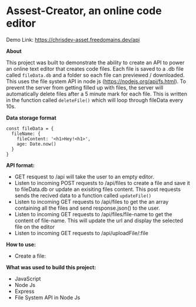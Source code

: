 # Assest-Creator, an online code editor
Demo Link: https://chrisdev-asset.freedomains.dev/api

**About**

This project was built to demonstrate the ability to create an API to power an online text editor that creates code files.
Each file is saved to a .db file called `fileData.db` and a folder so each file can previewed / downloaded. This uses the file system API in node js (https://nodejs.org/api/fs.html). 
To prevent the server from getting filled up with files, the server will automatically delete files after a 5 minute mark for each file. This is written in the function called `deleteFile()` which will loop through fileData every 10s.

**Data storage format**
```
const fileData = {
  fileName: {
    fileContent: '<h1>Hey!<h1>',
    age: Date.now()
  }
}
```


**API format:**
* GET resquest to /api will take the user to an empty editor.
* Listen to incoming POST requests to /api/files to create a file and save it to fileData.db or update an exisiting files content. This post requests sends the recived data to a function called `updateFile()`
* Listen to incoming GET requests to /api/files to get the an array containing all the files and send response.json() to the user.
* Listen to incoming GET requests to /api/files/file-name to get the content of file-name. This will update the url and display the selected file on the editor
* Listen to incoming GET requests to /api/uploadFile/:file 

**How to use:**
* Create a file:

**What was used to build this project:**
* JavaScript
* Node Js
* Express
* File System API in Node Js
